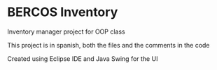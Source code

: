 # BERCOS Inventory
Inventory manager project for OOP class

This project is in spanish, both the files and the comments in the code

Created using Eclipse IDE and Java Swing for the UI
